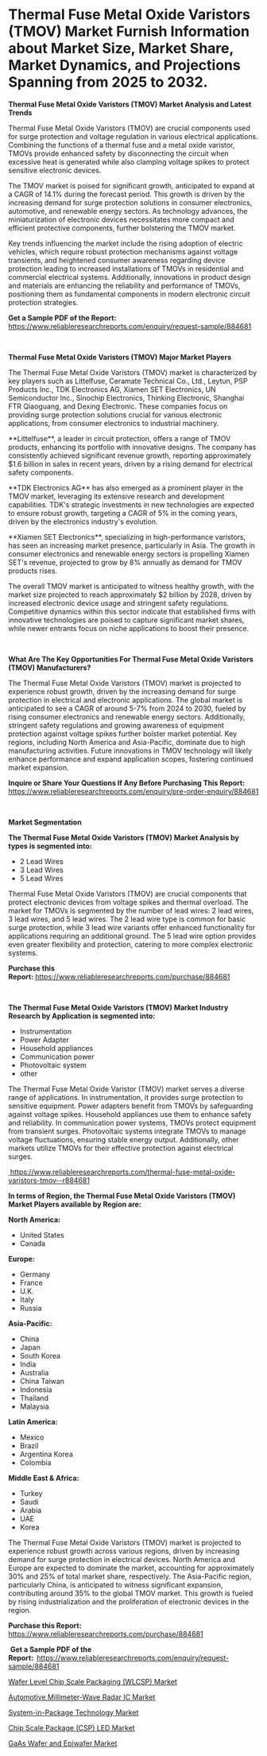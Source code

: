 <p><h1>Thermal Fuse Metal Oxide Varistors (TMOV) Market Furnish Information about Market Size, Market Share, Market Dynamics, and Projections Spanning from 2025 to 2032.</h1></p><p><strong>Thermal Fuse Metal Oxide Varistors (TMOV) Market Analysis and Latest Trends</strong></p>
<p><p>Thermal Fuse Metal Oxide Varistors (TMOV) are crucial components used for surge protection and voltage regulation in various electrical applications. Combining the functions of a thermal fuse and a metal oxide varistor, TMOVs provide enhanced safety by disconnecting the circuit when excessive heat is generated while also clamping voltage spikes to protect sensitive electronic devices.</p><p>The TMOV market is poised for significant growth, anticipated to expand at a CAGR of 14.1% during the forecast period. This growth is driven by the increasing demand for surge protection solutions in consumer electronics, automotive, and renewable energy sectors. As technology advances, the miniaturization of electronic devices necessitates more compact and efficient protective components, further bolstering the TMOV market.</p><p>Key trends influencing the market include the rising adoption of electric vehicles, which require robust protection mechanisms against voltage transients, and heightened consumer awareness regarding device protection leading to increased installations of TMOVs in residential and commercial electrical systems. Additionally, innovations in product design and materials are enhancing the reliability and performance of TMOVs, positioning them as fundamental components in modern electronic circuit protection strategies.</p></p>
<p><strong>Get a Sample PDF of the Report:&nbsp;</strong> <a href="https://www.reliableresearchreports.com/enquiry/request-sample/884681?utm_campaign=112&utm_medium=2&utm_source=Github&utm_content=ia&utm_term=12022025&utm_id=thermal-fuse-metal-oxide-varistors-tmov">https://www.reliableresearchreports.com/enquiry/request-sample/884681</a></p>
<p>&nbsp;</p>
<p><strong>Thermal Fuse Metal Oxide Varistors (TMOV) Major Market Players</strong></p>
<p><p>The Thermal Fuse Metal Oxide Varistors (TMOV) market is characterized by key players such as Littelfuse, Ceramate Technical Co., Ltd., Leytun, PSP Products Inc., TDK Electronics AG, Xiamen SET Electronics, UN Semiconductor Inc., Sinochip Electronics, Thinking Electronic, Shanghai FTR Qiaoguang, and Dexing Electronic. These companies focus on providing surge protection solutions crucial for various electronic applications, from consumer electronics to industrial machinery.</p><p>**Littelfuse**, a leader in circuit protection, offers a range of TMOV products, enhancing its portfolio with innovative designs. The company has consistently achieved significant revenue growth, reporting approximately $1.6 billion in sales in recent years, driven by a rising demand for electrical safety components.</p><p>**TDK Electronics AG** has also emerged as a prominent player in the TMOV market, leveraging its extensive research and development capabilities. TDK's strategic investments in new technologies are expected to ensure robust growth, targeting a CAGR of 5% in the coming years, driven by the electronics industry's evolution.</p><p>**Xiamen SET Electronics**, specializing in high-performance varistors, has seen an increasing market presence, particularly in Asia. The growth in consumer electronics and renewable energy sectors is propelling Xiamen SET's revenue, projected to grow by 8% annually as demand for TMOV products rises.</p><p>The overall TMOV market is anticipated to witness healthy growth, with the market size projected to reach approximately $2 billion by 2028, driven by increased electronic device usage and stringent safety regulations. Competitive dynamics within this sector indicate that established firms with innovative technologies are poised to capture significant market shares, while newer entrants focus on niche applications to boost their presence.</p></p>
<p>&nbsp;</p>
<p><strong>What Are The Key Opportunities For Thermal Fuse Metal Oxide Varistors (TMOV) Manufacturers?</strong></p>
<p><p>The Thermal Fuse Metal Oxide Varistors (TMOV) market is projected to experience robust growth, driven by the increasing demand for surge protection in electrical and electronic applications. The global market is anticipated to see a CAGR of around 5-7% from 2024 to 2030, fueled by rising consumer electronics and renewable energy sectors. Additionally, stringent safety regulations and growing awareness of equipment protection against voltage spikes further bolster market potential. Key regions, including North America and Asia-Pacific, dominate due to high manufacturing activities. Future innovations in TMOV technology will likely enhance performance and expand application scopes, fostering continued market expansion.</p></p>
<p><strong>Inquire or Share Your Questions If Any Before Purchasing This Report:</strong> <a href="https://www.reliableresearchreports.com/enquiry/pre-order-enquiry/884681?utm_campaign=112&utm_medium=2&utm_source=Github&utm_content=ia&utm_term=12022025&utm_id=thermal-fuse-metal-oxide-varistors-tmov">https://www.reliableresearchreports.com/enquiry/pre-order-enquiry/884681</a></p>
<p>&nbsp;</p>
<p><strong>Market Segmentation</strong></p>
<p><strong>The Thermal Fuse Metal Oxide Varistors (TMOV) Market Analysis by types is segmented into:</strong></p>
<p><ul><li>2 Lead Wires</li><li>3 Lead Wires</li><li>5 Lead Wires</li></ul></p>
<p><p>Thermal Fuse Metal Oxide Varistors (TMOV) are crucial components that protect electronic devices from voltage spikes and thermal overload. The market for TMOVs is segmented by the number of lead wires: 2 lead wires, 3 lead wires, and 5 lead wires. The 2 lead wire type is common for basic surge protection, while 3 lead wire variants offer enhanced functionality for applications requiring an additional ground. The 5 lead wire option provides even greater flexibility and protection, catering to more complex electronic systems.</p></p>
<p><strong>Purchase this Report:&nbsp;</strong><a href="https://www.reliableresearchreports.com/purchase/884681?utm_campaign=112&utm_medium=2&utm_source=Github&utm_content=ia&utm_term=12022025&utm_id=thermal-fuse-metal-oxide-varistors-tmov">https://www.reliableresearchreports.com/purchase/884681</a></p>
<p>&nbsp;</p>
<p><strong>The Thermal Fuse Metal Oxide Varistors (TMOV) Market Industry Research by Application is segmented into:</strong></p>
<p><ul><li>Instrumentation</li><li>Power Adapter</li><li>Household appliances</li><li>Communication power</li><li>Photovoltaic system</li><li>other</li></ul></p>
<p><p>The Thermal Fuse Metal Oxide Varistor (TMOV) market serves a diverse range of applications. In instrumentation, it provides surge protection to sensitive equipment. Power adapters benefit from TMOVs by safeguarding against voltage spikes. Household appliances use them to enhance safety and reliability. In communication power systems, TMOVs protect equipment from transient surges. Photovoltaic systems integrate TMOVs to manage voltage fluctuations, ensuring stable energy output. Additionally, other markets utilize TMOVs for their effective protection against electrical surges.</p></p>
<p><a href="https://www.reliableresearchreports.com/thermal-fuse-metal-oxide-varistors-tmov--r884681?utm_campaign=112&utm_medium=2&utm_source=Github&utm_content=ia&utm_term=12022025&utm_id=thermal-fuse-metal-oxide-varistors-tmov">&nbsp;https://www.reliableresearchreports.com/thermal-fuse-metal-oxide-varistors-tmov--r884681</a></p>
<p><strong>In terms of Region, the Thermal Fuse Metal Oxide Varistors (TMOV) Market Players available by Region are:</strong></p>
<p>
    <p> <strong> North America: </strong>
        <ul>
            <li>United States</li>
            <li>Canada</li>
        </ul>
        </p> 
    <p> <strong> Europe: </strong>
        <ul>
            <li>Germany</li>
            <li>France</li>
            <li>U.K.</li>
            <li>Italy</li>
            <li>Russia</li>
        </ul>
        </p> 
    <p> <strong> Asia-Pacific: </strong>
        <ul>
            <li>China</li>
            <li>Japan</li>
            <li>South Korea</li>
            <li>India</li>
            <li>Australia</li>
            <li>China Taiwan</li>
            <li>Indonesia</li>
            <li>Thailand</li>
            <li>Malaysia</li>
        </ul>
        </p> 
    <p> <strong> Latin America: </strong>
        <ul>
            <li>Mexico</li>
            <li>Brazil</li>
            <li>Argentina Korea</li>
            <li>Colombia</li>
        </ul>
        </p> 
    <p> <strong> Middle East & Africa: </strong>
        <ul>
            <li>Turkey</li>
            <li>Saudi</li>
            <li>Arabia</li>
            <li>UAE</li>
            <li>Korea</li>
        </ul>
    </p>
    </p>
<p><p>The Thermal Fuse Metal Oxide Varistors (TMOV) market is projected to experience robust growth across various regions, driven by increasing demand for surge protection in electrical devices. North America and Europe are expected to dominate the market, accounting for approximately 30% and 25% of total market share, respectively. The Asia-Pacific region, particularly China, is anticipated to witness significant expansion, contributing around 35% to the global TMOV market. This growth is fueled by rising industrialization and the proliferation of electronic devices in the region.</p></p>
<p><strong>Purchase this Report: </strong><a href="https://www.reliableresearchreports.com/purchase/884681?utm_campaign=112&utm_medium=2&utm_source=Github&utm_content=ia&utm_term=12022025&utm_id=thermal-fuse-metal-oxide-varistors-tmov">https://www.reliableresearchreports.com/purchase/884681</a></p>
<p>&nbsp;<strong>Get a Sample PDF of the Report:&nbsp;&nbsp;</strong><a href="https://www.reliableresearchreports.com/enquiry/request-sample/884681?utm_campaign=112&utm_medium=2&utm_source=Github&utm_content=ia&utm_term=12022025&utm_id=thermal-fuse-metal-oxide-varistors-tmov">https://www.reliableresearchreports.com/enquiry/request-sample/884681</a></p>
<p><strong></strong></p>
<p><p><a href="https://github.com/qetelosooya/Market-Research-Report-List-1/blob/main/wafer-level-chip-scale-packaging-wlcsp-market.md?utm_campaign=112&utm_medium=2&utm_source=Github&utm_content=ia&utm_term=12022025&utm_id=thermal-fuse-metal-oxide-varistors-tmov">Wafer Level Chip Scale Packaging (WLCSP) Market</a></p><p><a href="https://github.com/zanoligarav/Market-Research-Report-List-1/blob/main/automotive-millimeter-wave-radar-ic-market.md?utm_campaign=112&utm_medium=2&utm_source=Github&utm_content=ia&utm_term=12022025&utm_id=thermal-fuse-metal-oxide-varistors-tmov">Automotive Millimeter-Wave Radar IC Market</a></p><p><a href="https://github.com/haaszgettre6/Market-Research-Report-List-1/blob/main/system-in-package-technology-market.md?utm_campaign=112&utm_medium=2&utm_source=Github&utm_content=ia&utm_term=12022025&utm_id=thermal-fuse-metal-oxide-varistors-tmov">System-in-Package Technology Market</a></p><p><a href="https://github.com/curinbucan9/Market-Research-Report-List-1/blob/main/chip-scale-package-csp-led-market.md?utm_campaign=112&utm_medium=2&utm_source=Github&utm_content=ia&utm_term=12022025&utm_id=thermal-fuse-metal-oxide-varistors-tmov">Chip Scale Package (CSP) LED Market</a></p><p><a href="https://github.com/boitafbg/Market-Research-Report-List-1/blob/main/gaas-wafer-and-epiwafer-market.md?utm_campaign=112&utm_medium=2&utm_source=Github&utm_content=ia&utm_term=12022025&utm_id=thermal-fuse-metal-oxide-varistors-tmov">GaAs Wafer and Epiwafer Market</a></p></p>